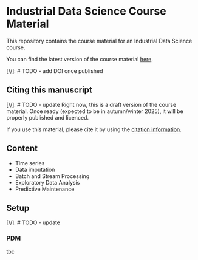 # Industrial Data Science Course Material
This repository contains the course material for an Industrial Data Science course. 

You can find the latest version of the course material [here](https://noxthot.github.io/ws25_industrial_datascience_manuscript/).

[//]: # TODO - add DOI once published

## Citing this manuscript
[//]: # TODO - update
Right now, this is a draft version of the course material.
Once ready (expected to be in autumn/winter 2025), it will be properly published and licenced.

If you use this material, please cite it by using the [citation information](./CITATION.cff).

## Content
- Time series
- Data imputation
- Batch and Stream Processing
- Exploratory Data Analysis
- Predictive Maintenance


## Setup
[//]: # TODO - update

### PDM 
tbc